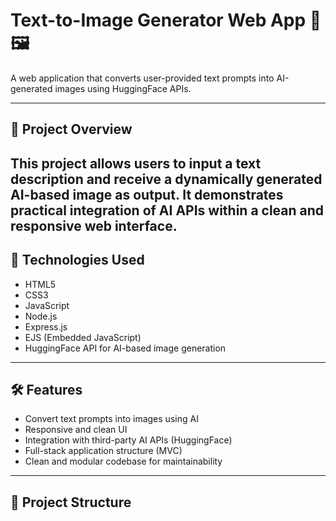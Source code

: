 # Text-to-Image Generator Web App 🎨🖼️

A web application that converts user-provided text prompts into AI-generated images using HuggingFace APIs.

---

## 📌 Project Overview
This project allows users to input a text description and receive a dynamically generated AI-based image as output. It demonstrates practical integration of AI APIs within a clean and responsive web interface.
---

## 🚀 Technologies Used
- HTML5
- CSS3
- JavaScript
- Node.js
- Express.js
- EJS (Embedded JavaScript)
- HuggingFace API for AI-based image generation

---

## 🛠️ Features
- Convert text prompts into images using AI
- Responsive and clean UI
- Integration with third-party AI APIs (HuggingFace)
- Full-stack application structure (MVC)
- Clean and modular codebase for maintainability

---

## 📂 Project Structure
